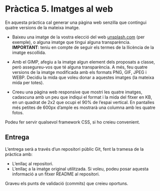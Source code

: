 # Pràctica 5. Imatges al web

En aquesta pràctica cal generar una pàgina web senzilla que contingui quatre versions de la mateixa imatge.

- Baixeu una imatge de la vostra elecció del web [unsplash.com](https://unsplash.com) (per exemple), o alguna imatge que tingui alguna transparència.
  **IMPORTANT**: teniu en compte de seguir els termes de la llicència de la imatge escollida.

- Amb el GIMP, afegiu a la imatge algun element dels proposats a classe, però assegureu-vos que té alguna transparència. A més, feu quatre versions de la imatge modificada amb els formats PNG, GIF, JPEG i WEBP. Decidiu la mida que voleu donar a aquestes imatges (la mateixa mida per totes).

- Creeu una pàgina web responsive que mostri les quatre imatges, cadascuna amb un peu que indiqui el format i la mida del fitxer en KB, en un quadrat de 2x2 que ocupi el 90% de l’espai vertical. En pantalles més petites de 600px d’ample es mostrarà una columna amb les quatre fotos.

Podeu fer servir qualsevol framework CSS, si ho creieu convenient.

## Entrega

L’entrega serà a través d’un repositori públic Git, fent la tramesa de la pràctica amb:

- L’enllaç al repositori.
- L’enllaç a la imatge original utilitzada. Si voleu, podeu posar aquesta informació a un fitxer README al repositori.

Graveu els punts de validació (commits) que creieu oportuns.
